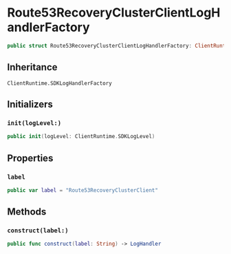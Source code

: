 # Route53RecoveryClusterClientLogHandlerFactory

``` swift
public struct Route53RecoveryClusterClientLogHandlerFactory: ClientRuntime.SDKLogHandlerFactory 
```

## Inheritance

`ClientRuntime.SDKLogHandlerFactory`

## Initializers

### `init(logLevel:)`

``` swift
public init(logLevel: ClientRuntime.SDKLogLevel) 
```

## Properties

### `label`

``` swift
public var label = "Route53RecoveryClusterClient"
```

## Methods

### `construct(label:)`

``` swift
public func construct(label: String) -> LogHandler 
```
